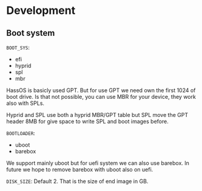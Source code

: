 # Development

## Boot system

`BOOT_SYS`:
- efi
- hyprid
- spl
- mbr

HassOS is basicly used GPT. But for use GPT we need own the first 1024 of
boot drive. Is that not possible, you can use MBR for your device, they work also with SPLs.

Hyprid and SPL use both a hyprid MBR/GPT table but SPL move the GPT header 8MB for give space to write SPL and boot images before.

`BOOTLOADER`:
- uboot
- barebox

We support mainly uboot but for uefi system we can also use barebox. In future we hope to remove barebox with uboot also on uefi.

`DISK_SIZE`:
Default 2. That is the size of end image in GB.

